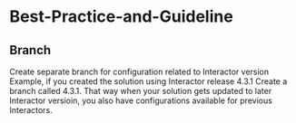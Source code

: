 # Best-Practice-and-Guideline


## Branch

Create separate branch for configuration related to Interactor version
Example, if you created the solution using Interactor release 4.3.1
Create a branch called 4.3.1.
That way when your solution gets updated to later Interactor versioin, you also have configurations available for previous Interactors.
